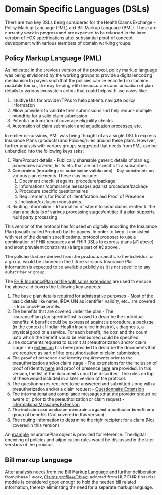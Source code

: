 # Domain Specific Languages (DSLs)

There are two key DSLs being considered for the Health Claims Exchange - Policy Markup Language (PML) and Bill Markup Language (BML). These are currently work in progress and are expected to be released in the later version of HCX specifications after substantial proof of concept development with various members of domain working groups.

## Policy Markup Language (PML)

As indicated in the previous version of the protocol, policy markup language was being envisioned by the working groups to provide a digital encoding mechanism to payers such that the policies can be encoded in machine readable format, thereby helping with the accurate communication of plan details to various ecosystem actors that could help with use cases like:&#x20;

1. Intuitive UIs for provider/TPAs to help patients navigate policy information&#x20;
2. Allow providers to validate their submissions and help reduce multiple roundtrip for a valid claim submission&#x20;
3. Potential automation of coverage eligibility checks&#x20;
4. Automation of claim submission and adjudication processes, etc.

In earlier discussions, PML was being thought of as a single DSL to express Insurance Plans (products) and Policies/rules around these plans. However, further analysis with various groups suggested that needs from PML can be unbundled into the following keys asks:&#x20;

1. Plan/Product details - Publically shareable generic details of plan e.g. procedures covered, limits etc. that are not specific to a subscriber.&#x20;
2. Constraints (including pre-submission validations) - Key constraints on various plan elements. These may include:
   1. Document checklist against procedure/package&#x20;
   2. Informational/compliance messages against procedure/package&#x20;
   3. Procedure specific questionnaires&#x20;
   4. Requirements for Proof of identification and Proof of Presence
   5. Inclusion/exclusion constraints.
3. Routing information - Information of where to send claims related to the plan and details of various processing stages/entities if a plan supports multi party processing

This version of the protocol has focused on digitally encoding the Insurance Plan (usually called Product) by the payers. In order to keep it consistent with rest of the domain specifications, protocol proposes to use a combination of FHIR resources and FHIR DSLs to express plans (#1 above) and most prevalent constraints (a large part of #2 above).

The policies that are derived from the products specific to the individual or a group, would be planned in the future versions. Insurance Plan information is expected to be available publicly as it is not specific to any subscriber or group.

The [FHIR InsurancePlan profile with some extensions](../FHIR%20Definitions/hcx.insuranceplan.profile.json) are used to encode the above and covers the following key aspects:&#x20;

1. The basic plan details required for admistrative purposes - Most of the basic details like name, IRDA UIN as identifier, validity, etc.. are covered in InsurancePlan profile.&#x20;
2. The benefits that are covered under the plan - The InsurancePlan.plan.specificCost is used to describe the individual benefits. A benefit could be expressed against a procedure, a package (in the context of Indian Health Insurance industry), a diagnosis, a physical good or a service. For each benefit, the cost and the count upto which the benefit would be reimbursed could be specified.&#x20;
3. The documents required to submit at preauthorization and/or claim stage - An [extension](../FHIR%20Definitions/hcx.diagnosticdocuments.extension.json) has been provided to describe the documents that are required as part of the preauthorization or claim submission.&#x20;
4. The proof of presence and identity requirements prior to the preauthorization and/or claim stage - The extensions for the inclusion of proof of identity [here](../FHIR%20Definitions/hcx.proofofidentification.extension.json) and proof of presence [here](../FHIR%20Definitions/hcx.proofofpresence.extension.json) are provided. In this version, the list of the documents could be described. The rules on top of these would included in a later version of the protocol.&#x20;
5. The questionnaires required to be answered and submitted along with a preauthorization and/or a claim request - [Questionnaire Extension](../FHIR%20Definitions/hcx.questionnaires.extension.json)&#x20;
6. The informational and compliance messages that the provider should be aware of, prior to the preauthorization or claim request - [InformationalMessages Extension](../FHIR%20Definitions/hcx.informationalmessages.extension.json)&#x20;
7. The inclusion and exclusion constraints against a particular benefit or a group of benefits (Not covered in this version)&#x20;
8. The routing information to determine the right recipient for a claim (Not covered in this version)&#x20;

An [example](https://gist.github.com/gopi-vitraya/c55fafdd6f932e4fdbf00b79bda9f71a) InsurancePlan object is provided for reference. The digital encoding of policies and adjudication rules would be discussed in the later versions of the protocol.

## Bill markup Language

After analysis needs from the Bill Markup Language and further deliberation from phase 1 work, [Claims profile/eObject](domain-data-models.md#claim-request) adopted from HL7 FHIR financial module is considered good enough to hold the needed bill related information, thereby eliminating the need for a separate markup language.&#x20;
